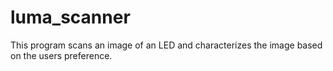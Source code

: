 # luma_scanner
This program scans an image of an LED and characterizes the image based on the users preference.

